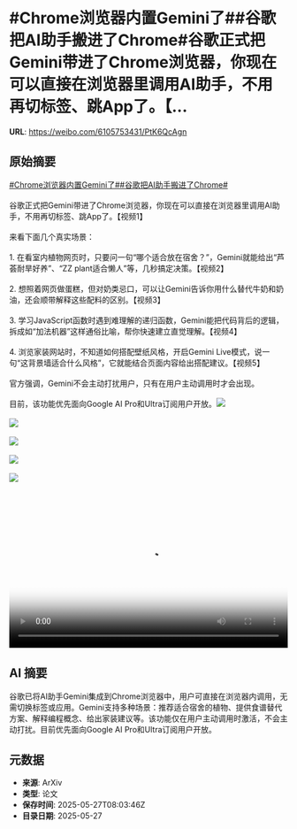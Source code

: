 # #Chrome浏览器内置Gemini了##谷歌把AI助手搬进了Chrome#谷歌正式把Gemini带进了Chrome浏览器，你现在可以直接在浏览器里调用AI助手，不用再切标签、跳App了。【...

**URL**: https://weibo.com/6105753431/PtK6QcAgn

## 原始摘要

<a href="https://m.weibo.cn/search?containerid=231522type%3D1%26t%3D10%26q%3D%23Chrome%E6%B5%8F%E8%A7%88%E5%99%A8%E5%86%85%E7%BD%AEGemini%E4%BA%86%23&amp;extparam=%23Chrome%E6%B5%8F%E8%A7%88%E5%99%A8%E5%86%85%E7%BD%AEGemini%E4%BA%86%23" data-hide=""><span class="surl-text">#Chrome浏览器内置Gemini了#</span></a><a href="https://m.weibo.cn/search?containerid=231522type%3D1%26t%3D10%26q%3D%23%E8%B0%B7%E6%AD%8C%E6%8A%8AAI%E5%8A%A9%E6%89%8B%E6%90%AC%E8%BF%9B%E4%BA%86Chrome%23&amp;extparam=%23%E8%B0%B7%E6%AD%8C%E6%8A%8AAI%E5%8A%A9%E6%89%8B%E6%90%AC%E8%BF%9B%E4%BA%86Chrome%23" data-hide=""><span class="surl-text">#谷歌把AI助手搬进了Chrome#</span></a><br><br>谷歌正式把Gemini带进了Chrome浏览器，你现在可以直接在浏览器里调用AI助手，不用再切标签、跳App了。【视频1】<br><br>来看下面几个真实场景：<br><br>1. 在看室内植物网页时，只要问一句“哪个适合放在宿舍？”，Gemini就能给出“芦荟耐旱好养”、“ZZ plant适合懒人”等，几秒搞定决策。【视频2】<br><br>2. 想照着网页做蛋糕，但对奶类忌口，可以让Gemini告诉你用什么替代牛奶和奶油，还会顺带解释这些配料的区别。【视频3】<br><br>3. 学习JavaScript函数时遇到难理解的递归函数，Gemini能把代码背后的逻辑，拆成如“加法机器”这样通俗比喻，帮你快速建立直觉理解。【视频4】<br><br>4. 浏览家装网站时，不知道如何搭配壁纸风格，开启Gemini Live模式，说一句“这背景墙适合什么风格”，它就能结合页面内容给出搭配建议。【视频5】<br><br>官方强调，Gemini不会主动打扰用户，只有在用户主动调用时才会出现。<br><br>目前，该功能优先面向Google AI Pro和Ultra订阅用户开放。<img style="" src="https://tvax2.sinaimg.cn/large/006Fd7o3ly1i1txb50zmij31hc0u074c.jpg" referrerpolicy="no-referrer"><br><br><img style="" src="https://tvax2.sinaimg.cn/large/006Fd7o3ly1i1txb66922j31hc0u074c.jpg" referrerpolicy="no-referrer"><br><br><img style="" src="https://tvax2.sinaimg.cn/large/006Fd7o3ly1i1txb5da3ej31hc0u074c.jpg" referrerpolicy="no-referrer"><br><br><img style="" src="https://tvax2.sinaimg.cn/large/006Fd7o3ly1i1txb5yyqij31hc0u074c.jpg" referrerpolicy="no-referrer"><br><br><img style="" src="https://tvax2.sinaimg.cn/large/006Fd7o3ly1i1txb5sajej31hc0u074c.jpg" referrerpolicy="no-referrer"><br><br><br clear="both"><div style="clear: both"></div><video controls="controls" poster="https://tvax4.sinaimg.cn/orj480/006Fd7o3ly1i1txb4p2d1j31hc0u00u2.jpg" style="width: 100%"><source src="https://f.video.weibocdn.com/o0/qDLeP8bhlx08ozjrkf56010412001z2x0E010.mp4?label=mp4_720p&amp;template=1280x720.25.0&amp;ori=0&amp;ps=1CwnkDw1GXwCQx&amp;Expires=1748336548&amp;ssig=Jcam4xYX3L&amp;KID=unistore,video"><source src="https://f.video.weibocdn.com/o0/h3UZeqFMlx08ozjrfVLi010412000PZb0E010.mp4?label=mp4_hd&amp;template=852x480.25.0&amp;ori=0&amp;ps=1CwnkDw1GXwCQx&amp;Expires=1748336548&amp;ssig=jiiIFer77Z&amp;KID=unistore,video"><source src="https://f.video.weibocdn.com/o0/gqSYDtoNlx08ozjraw1y010412000ytJ0E010.mp4?label=mp4_ld&amp;template=640x360.25.0&amp;ori=0&amp;ps=1CwnkDw1GXwCQx&amp;Expires=1748336548&amp;ssig=XPIyCGxPpu&amp;KID=unistore,video"><p>视频无法显示，请前往<a href="https://video.weibo.com/show?fid=1034%3A5170886337036314" target="_blank" rel="noopener noreferrer">微博视频</a>观看。</p></video>

## AI 摘要

谷歌已将AI助手Gemini集成到Chrome浏览器中，用户可直接在浏览器内调用，无需切换标签或应用。Gemini支持多种场景：推荐适合宿舍的植物、提供食谱替代方案、解释编程概念、给出家装建议等。该功能仅在用户主动调用时激活，不会主动打扰。目前优先面向Google AI Pro和Ultra订阅用户开放。

## 元数据

- **来源**: ArXiv
- **类型**: 论文
- **保存时间**: 2025-05-27T08:03:46Z
- **目录日期**: 2025-05-27
